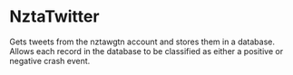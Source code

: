 # NztaTwitter

Gets tweets from the nztawgtn account and stores them in a database. Allows each record in the database to be classified as either a positive or negative crash event.
